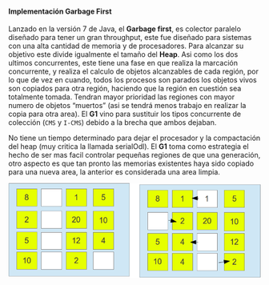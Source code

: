 #### Implementación Garbage First
	


Lanzado en la versión 7 de Java, el **Garbage first**, es colector paralelo diseñado para tener un gran throughput, este fue diseñado para sistemas con una alta cantidad de memoria y de procesadores. Para alcanzar su objetivo este divide igualmente el tamaño del **Heap**. Asi como los dos ultimos concurrentes, este tiene una fase en que realiza la marcación concurrente, y realiza el calculo de objetos alcanzables de cada región, por lo que de vez en cuando, todos los procesos son parados los objetos vivos son copiados para otra región, haciendo que la región en cuestión sea totalmente tomada. Tendran mayor prioridad las regiones con mayor numero de objetos “muertos” (asi se tendrá menos trabajo en realizar la copia para otra area). El **G1** vino para sustituir los tipos concurrente de colección (`CMS` y `I-CMS`) debido a la brecha que ambos dejaban.

No tiene un tiempo determinado para dejar el procesador y la compactación del heap (muy critica la llamada serialOdl). El **G1** toma como estrategia el hecho de ser mas facil controlar pequeñas regiones de que una generación, otro aspecto es que tan pronto las memorias existentes haya sido copiado para una nueva area, la anterior es considerada una area limpia.


![G1](imagens/chapter_6_7.png)
